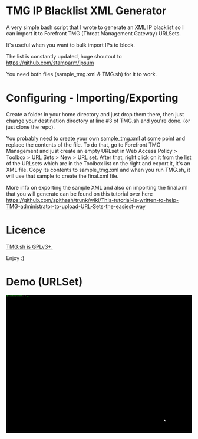 # TMG IP Blacklist XML Generator
A very simple bash script that I wrote to generate an XML IP blacklist so I can import it to Forefront TMG (Threat Management Gateway) URLSets. 

It's useful when you want to bulk import IPs to block. 

The list is constantly updated, huge shoutout to https://github.com/stamparm/ipsum

You need both files (sample_tmg.xml & TMG.sh) for it to work.

# Configuring - Importing/Exporting
Create a folder in your home directory and just drop them there, then just change your destination directory at line #3 of TMG.sh and you're done. (or just clone the repo). 

You probably need to create your own sample_tmg.xml at some point and replace the contents of the file. To do that, go to Forefront TMG Management and just create an empty URLset in Web Access Policy > Toolbox > URL Sets > New > URL set. 
After that, right click on it from the list of the URLsets which are in the Toolbox list on the right and export it, it's an XML file. Copy its contents to sample_tmg.xml and when you run TMG.sh, it will use that sample to create the final.xml file.

More info on exporting the sample XML and also on importing the final.xml that you will generate can be found on this tutorial over here https://github.com/spithash/trunk/wiki/This-tutorial-is-written-to-help-TMG-administrator-to-upload-URL-Sets-the-easiest-way
# Licence
<p><a href="https://github.com/spithash/TMG-Blacklist-Generator/blob/master/LICENSE">TMG.sh is GPLv3+.</a></p>

Enjoy :)

# Demo (URLSet)
![TMG.sh execution in linux terminal](https://github.com/spithash/trunk/blob/master/TMG.gif?raw=true)
